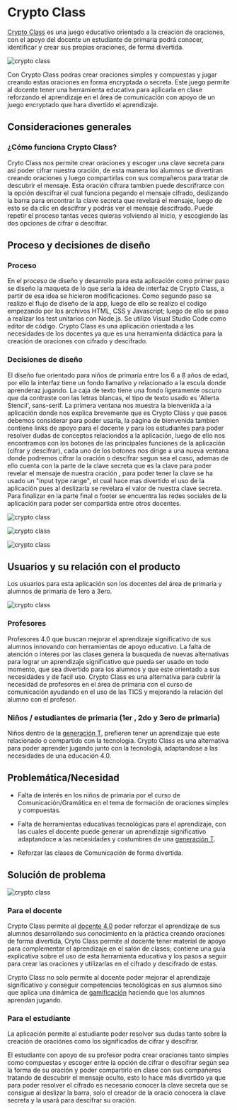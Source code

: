 # Crypto Class

[Crypto Class](https://joanlazo.blogspot.com/2018/11/cripto-class.html) es una juego educativo orientado a la  creación de oraciones, con el apoyo del docente un estudiante de primaria podrá conocer, identificar y crear sus propias oraciones, de forma divertida.

![crypto class](https://4.bp.blogspot.com/-WWARTLqKoU8/W_yJq4DG8sI/AAAAAAAAJmQ/zVmYyxqhK508-P5yHUD0x6_A8W58wki3ACK4BGAYYCw/s1600/CongratsClass%2Bof2018%2521.png)

Con Crypto Class podras crear oraciones simples y compuestas y jugar creando estas oraciones en forma encryptada o secreta. Este juego permite al docente tener una herramienta educativa para aplicarla en clase reforzando el aprendizaje en el área de comunicación con apoyo de un juego encryptado que hara divertido el aprendizaje.

## Consideraciones generales

### ¿Cómo funciona Crypto Class?

Cryto Class nos permite crear oraciones y escoger una clave secreta para asi poder cifrar nuestra oración, de esta manera los alumnos se divertiran creando oraciones y luego compartirlas con sus compañeros para tratar de descubrir el mensaje.
Esta oración cifrara tambien puede descrifrarce con la opción descifrar el cual funciona pegando el mensaje cifrado, deslizando la barra para encontrar la clave secreta que revelará el mensaje, luego de esto se da clic en descifrar y podrás ver el mensaje descifrado.
Puede repetir el proceso tantas veces quieras volviendo al inicio, y escogiendo las dos opciones de cifrar o descifrar.


## Proceso y decisiones de diseño

### Proceso

En el proceso de diseño y desarrollo para esta aplicación como primer paso se diseño la maqueta de lo que seria la idea de interfaz de Crypto Class, a partir de esa idea se hicieron modificaciones.
Como segundo paso se realizo el flujo de diseño de la app, luego de ello se realizo el codigo empezando por los archivos HTML, CSS y Javascript; luego de ello se paso a realizar los test unitarios con Node.js. Se utilizo Visual Studio Code como editor de código.
Crypto Class es una aplicación orientada a las necesidades de los docentes ya que es una herramienta didáctica para la creación de oraciones con cifrado y descifrado. 

### Decisiones de diseño

El diseño fue orientado para niños de primaria entre los 6 a 8 años de edad, por ello la interfaz tiene un fondo llamativo y relacionado a la escula donde aprenderaz jugando. 
La caja de texto tiene una fondo ligeramente oscuro que da contraste con las letras blancas, el tipo de texto usado es 'Allerta Stencil', sans-serif.
 La primera ventana nos muestra la bienvenida a la aplicación donde nos explica brevemente que es Crypto Class y que pasos debemos considerar para poder usarla, la página de bienvenida tambien contiene links de apoyo para el docente y para los estudiantes para poder resolver dudas de conceptos relaciondos a la aplicación, luego de ello nos encontramos con los botones de las principales funciones de la aplicación (cifrar y descifrar), cada uno de los botones nos dirige a una nueva ventana donde podremos cifrar la oración o descifrar segun sea el caso, ademas de ello cuenta con la parte de la clave secreta que es la clave para poder revelar el mensaje de nuestra oración , para poder tener la clave se ha usado un "input type range", el cual hace mas divertido el uso de la aplicación pues al deslizarla se revelara el valor de nuestra clave secreta. 
 Para finalizar en la parte final o footer se encuentra las redes sociales de la aplicación para poder ser compartida entre otros docentes.

![crypto class](https://3.bp.blogspot.com/-77HGSJiC6NU/XAAUtMqUFII/AAAAAAAAJoY/eb9yBIO2P24gmhCj7ggHGvyfynrhGbXcACLcBGAs/s640/inicio.png)

![crypto class](https://1.bp.blogspot.com/-_VwuazomGI0/XAAUyvCl07I/AAAAAAAAJoc/YCrff2BjCDEbiXhd3GcH3eiBfBjNDo-ygCLcBGAs/s640/jugar.png)

![crypto class](https://3.bp.blogspot.com/-SSd0lpEmGu0/XAAVAurszNI/AAAAAAAAJok/_av1KeO6zQsYcxF9UmoUbB8oivHmB1BZwCLcBGAs/s640/cifrar.png)


## Usuarios y su relación con el producto

Los usuarios para esta aplicación son los docentes del área de primaria y alumnos de primaria de 1ero a 3ero.

![crypto class](https://1.bp.blogspot.com/-NQ5TrWK7mb0/W_31lla9kBI/AAAAAAAAJm0/Rg5rQRMYVJgmoDlyDWSlNhFuz7eOOoHBACLcBGAs/s640/cRYPTO%2BCLASS.png)


### Profesores

Profesores 4.0 que buscan mejorar el aprendizaje significativo de sus alumnos innovando con herramientas de apoyo educativo. La falta de atención o interes por las clases genera la busqueda de nuevas alternativas para lograr un aprendizaje significativo que pueda ser usado en todo momento, que sea divertido para los alumnos y que este orientado a sus necesidades y de facil uso. Crypto Class es una alternativa para cubrir la necesidad de profesores en el área de primaria con el curso de comunicación ayudando en el uso de las TICS y mejorando la relación del alumno con el profesor.

### Niños / estudiantes de primaria (1er , 2do y 3ero de primaria)

Niños dentro de la [generación T](https://es.wikipedia.org/wiki/Generaci%C3%B3n_T), prefieren tener un aprendizaje que este relacionado o compartido con la tecnologia. Crypto Class es una alternativa para poder aprender jugando junto con la tecnologia, adaptandose a las necesidades de una educación 4.0.

## Problemática/Necesidad

* Falta de interés en los niños de primaria por el curso de Comunicación/Gramática en el tema de formación de oraciones simples y compuestas. 

* Falta de herramientas educativas tecnológicas para el aprendizaje, con las cuales el docente puede generar un aprendizaje significativo adaptandoce a las necesidades y costumbres de una [generación T](https://es.wikipedia.org/wiki/Generaci%C3%B3n_T).

* Reforzar las clases de Comunicación de forma divertida.


## Solución de problema

![crypto class](https://3.bp.blogspot.com/-MbfXTaaauAY/W_yJAXvweCI/AAAAAAAAJmE/_mVSgKHC0dsHBpbYpzsnBtC2ipF-hkPUgCLcBGAs/s640/Aprende%2Bjugado%2Bcon%2Bcripto%2Bclass%2521.png)

### Para el docente
Crypto Class permite al [docente 4.0](https://elpais.com/tecnologia/2012/06/08/actualidad/1339156111_565965.html) poder reforzar el aprendizaje de sus alumnos desarrollando sus conocimiento en la práctica creando oraciones de forma divertida, Cryto Class permite al docente tener material de apoyo para complementar el aprendizaje en el salón de clases; contiene una guía explicativa sobre el uso de esta herramienta educativa y los pasos a seguir para crear las oraciones y utilizarlas en el cifrado y descifrado de estas.

Crypto Class no solo permite al docente poder mejorar el aprendizaje significativo y conseguir competencias tecnológicas en sus alumnos sino que aplica una dinámica de [gamificación](https://iiemd.com/gamificacion/que-es-gamificacion) haciendo que los alumnos aprendan jugando.


### Para el estudiante
 La aplicación permite al estudiante poder resolver sus dudas tanto sobre la creación de oraciónes como los significados de cifrar y descifrar. 

 El estudiante con apoyo de su profesor podra crear oraciones tanto simples como compuestas y escoger entre la opción de cifrar o descifrar según sea la forma de su oración y poder compartirlo en clase con sus compañeros tratando de descubrir el mensaje oculto, esto lo hace más divertido ya que para poder resolver el cifrado es necesario conocer la clave secreta que se consigue al deslizar la barra, solo el creador de la oració conocera la clave secreta y la usará para descifrar su oración.



